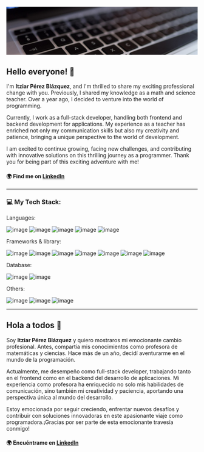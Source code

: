 ![image](images/teclado.jpeg)

## Hello everyone! 👋
I'm **Itziar Pérez Blázquez**, and I'm thrilled to share my exciting professional change with you. Previously, I shared my knowledge as a math and science teacher. Over a year ago, I decided to venture into the world of programming.

Currently, I work as a full-stack developer, handling both frontend and backend development for applications. My experience as a teacher has enriched not only my communication skills but also my creativity and patience, bringing a unique perspective to the world of development.

I am excited to continue growing, facing new challenges, and contributing with innovative solutions on this thrilling journey as a programmer.
Thank you for being part of this exciting adventure with me!

#### :earth_africa: Find me on [Linkedln](https://www.linkedin.com/in/itziar-perez-blazquez/)
***
### :computer: My Tech Stack:

Languages:

![image](https://img.shields.io/badge/HTML5-E34F26?style=for-the-badge&logo=html5&logoColor=white)
![image](https://img.shields.io/badge/CSS3-1572B6?style=for-the-badge&logo=css3&logoColor=white)
![image](https://img.shields.io/badge/JavaScript-323330?style=for-the-badge&logo=javascript&logoColor=F7DF1E)
![image](https://img.shields.io/badge/TypeScript-007ACC?style=for-the-badge&logo=typescript&logoColor=white)
![image](https://img.shields.io/badge/Python-FFD43B?style=for-the-badge&logo=python&logoColor=blue)

Frameworks & library:

![image](https://img.shields.io/badge/React-20232A?style=for-the-badge&logo=react&logoColor=61DAFB)
![image](https://img.shields.io/badge/Redux-593D88?style=for-the-badge&logo=redux&logoColor=white)
![image](https://img.shields.io/badge/Flask-000000?style=for-the-badge&logo=flask&logoColor=white)
![image](https://img.shields.io/badge/nestjs-E0234E?style=for-the-badge&logo=nestjs&logoColor=white)
![image](https://img.shields.io/badge/Node%20js-339933?style=for-the-badge&logo=nodedotjs&logoColor=white)
![image](https://img.shields.io/badge/Angular-DD0031?style=for-the-badge&logo=angular&logoColor=white)
![image](https://img.shields.io/badge/JWT-000000?style=for-the-badge&logo=JSON%20web%20tokens&logoColor=white)

Database:

![image](https://img.shields.io/badge/PostgreSQL-316192?style=for-the-badge&logo=postgresql&logoColor=white)
![image](https://img.shields.io/badge/Docker-2CA5E0?style=for-the-badge&logo=docker&logoColor=white)

Others:

![image](https://img.shields.io/badge/VSCode-0078D4?style=for-the-badge&logo=visual%20studio%20code&logoColor=white)
![image](https://img.shields.io/badge/GitHub-100000?style=for-the-badge&logo=github&logoColor=white)
![image](https://img.shields.io/badge/Font_Awesome-339AF0?style=for-the-badge&logo=fontawesome&logoColor=white)


***
## Hola a todos 👋
Soy **Itziar Pérez Blázquez** y quiero mostraros mi emocionante cambio profesional. Antes, compartía mis conocimientos como profesora de matemáticas y ciencias. Hace más de un año, decidí aventurarme en el mundo de la programación.

Actualmente, me desempeño como full-stack developer, trabajando tanto en el frontend como en el backend del desarrollo de aplicaciones. Mi experiencia como profesora ha enriquecido no solo mis habilidades de comunicación, sino también mi creatividad y paciencia, aportando una perspectiva única al mundo del desarrollo.

Estoy emocionada por seguir creciendo, enfrentar nuevos desafíos y contribuir con soluciones innovadoras en este apasionante viaje como programadora.¡Gracias por ser parte de esta emocionante travesía conmigo!

#### :earth_africa: Encuéntrame en [Linkedln](https://www.linkedin.com/in/itziar-perez-blazquez/)
